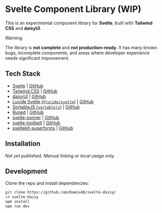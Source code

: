 # Svelte Component Library (WIP)

This is an experimental component library for **Svelte**, built with **Tailwind CSS** and **daisyUI**.

> [!WARNING]
> The library is **not complete** and **not production-ready**.
> It has many known bugs, incomplete components, and areas where developer experience needs significant improvement.

## Tech Stack

* [Svelte](https://svelte.dev/) | [GitHub](https://github.com/sveltejs/svelte)
* [Tailwind CSS](https://tailwindcss.com/) | [GitHub](https://github.com/tailwindlabs/tailwindcss)
* [daisyUI](https://daisyui.com/) | [GitHub](https://github.com/saadeghi/daisyui)
* [Lucide Svelte (`@lucide/svelte`)](https://lucide.dev/) | [GitHub](https://github.com/lucide-icons/lucide)
* [SortableJS (`sortablejs`)](https://sortablejs.github.io/Sortable/) | [GitHub](https://github.com/SortableJS/Sortable)
* [Runed](https://runed.dev/) | [GitHub](https://github.com/svecosystem/runed)
* [svelte-sonner](https://svelte-sonner.vercel.app/) | [GitHub](https://github.com/wobsoriano/svelte-sonner)
* [svelte-toolbelt](https://github.com/huntabyte/svelte-toolbelt) | [GitHub](https://github.com/huntabyte/svelte-toolbelt)
* [sveltekit-superforms](https://superforms.rocks/) | [GitHub](https://github.com/ciscoheat/sveltekit-superforms)

## Installation

*Not yet published. Manual linking or local usage only.*

## Development

Clone the repo and install dependencies:

```bash
git clone https://github.com/Damix48/svelte-daisy/
cd svelte-daisy
npm install
npm run dev
```
